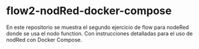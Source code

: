 # flow2-nodRed-docker-compose
En este repositorio se muestra el segundo ejercicio de flow para nodeRed donde se usa el nodo function. Con instrucciones detalladas para el uso de nodRed con Docker Compose.
